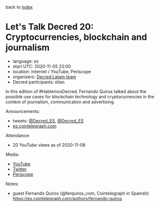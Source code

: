 back to [index](index.md)

# Let's Talk Decred 20: Cryptocurrencies, blockchain and journalism

- language: es
- start UTC: 2020-11-05 23:00
- location: Internet / YouTube, Periscope
- organizers: [Decred Latam team](https://twitter.com/Decred_ES)
- Decred participants: elian

In this edition of \#HablemosDecred, Fernando Quiros talked about the possible use cases for blockchain technology and cryptocurrencies in the context of journalism, communication and advertising.

Announcements:

- tweets: [@Decred_ES](https://twitter.com/Decred_ES/status/1323671501212684288), [@Decred_ES](https://twitter.com/Decred_ES/status/1324472789999456260)
- [es.cointelegraph.com](https://es.cointelegraph.com/news/next-edition-of-hablemos-decred-will-focus-on-linking-the-media-with-crypto)

Attendance:

- 20 YouTube views as of 2020-11-08

Media:

- [YouTube](https://www.youtube.com/watch?v=V1tl600djBA)
- [Twitter](https://twitter.com/Decred_ES/status/1324486682893115392)
- [Periscope](https://www.pscp.tv/w/cnMp9zF6WUViTEFxcXlsS2V8MWRqR1hvV1pEemRLWnysEAMmxEPU0QJPVmqrUDeeTeCEy3GPKG5HExV2B5Ix)

Notes:

- guest Fernando Quiros (@ferquiros_com, Cointelegraph in Spanish) https://es.cointelegraph.com/authors/fernando-quiros

